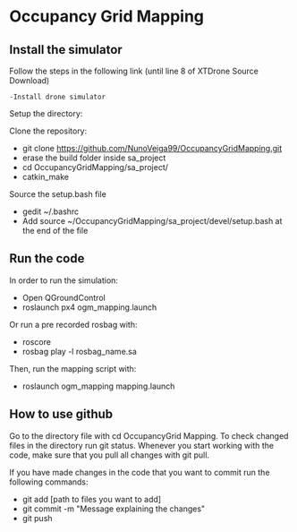 # Occupancy Grid Mapping

## Install the simulator

Follow the steps in the following link (until line 8 of XTDrone Source Download)

    -Install drone simulator

Setup the directory:

Clone the repository:

   - git clone https://github.com/NunoVeiga99/OccupancyGridMapping.git
   - erase the build folder inside sa_project
   - cd OccupancyGridMapping/sa_project/
   - catkin_make

Source the setup.bash file

   - gedit ~/.bashrc
   - Add source ~/OccupancyGridMapping/sa_project/devel/setup.bash at the end of the file

## Run the code

In order to run the simulation:

   - Open QGroundControl
   - roslaunch px4 ogm_mapping.launch

Or run a pre recorded rosbag with:

   - roscore
   - rosbag play -l rosbag_name.sa

Then, run the mapping script with:

   - roslaunch ogm_mapping mapping.launch

## How to use github

Go to the directory file with cd OccupancyGrid Mapping. To check changed files in the directory run git status. Whenever you start working with the code, make sure that you pull all changes with git pull.

If you have made changes in the code that you want to commit run the following commands:

   - git add [path to files you want to add]
   - git commit -m "Message explaining the changes"
   - git push

